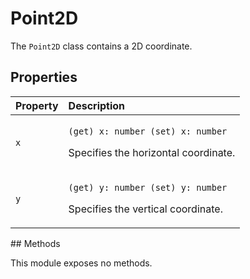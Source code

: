 # Point2D

The `Point2D` class contains a 2D coordinate.

## Properties

<table>
  <thead>
    <tr>
      <th style="text-align:left">Property</th>
      <th style="text-align:left">Description</th>
    </tr>
  </thead>
  <tbody>
    <tr>
      <td style="text-align:left"><code>x</code>
      </td>
      <td style="text-align:left">
        <p><code>(get) x: number (set) x: number</code>
        </p>
        <p>Specifies the horizontal coordinate.</p>
      </td>
    </tr>
    <tr>
      <td style="text-align:left"><code>y</code>
      </td>
      <td style="text-align:left">
        <p><code>(get) y: number (set) y: number</code>
        </p>
        <p>Specifies the vertical coordinate.</p>
      </td>
    </tr>
  </tbody>
</table>## Methods

This module exposes no methods.

